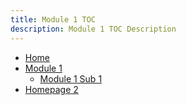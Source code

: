 ```yaml
---
title: Module 1 TOC
description: Module 1 TOC Description
---
```


- [Home](/module1/home)
- [Module 1](#module1-sub1)
    - [Module 1 Sub 1](/module1/module1-sub1/module1-sub1)
- [Homepage 2](/module1/module2)

